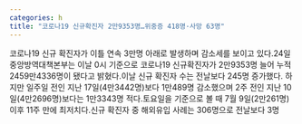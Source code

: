 ```yaml
---
categories: h
title: "코로나19 신규확진자 2만9353명…위중증 418명·사망 63명"
---
```

코로나19 신규 확진자가 이틀 연속 3만명 아래로 발생하며 감소세를 보이고 있다.24일 중앙방역대책본부는 이날 0시 기준으로 코로나19 신규확진자가 2만9353명 늘어 누적 2459만4336명이 됐다고 밝혔다.이날 신규 확진자 수는 전날보다 245명 증가했다. 하지만 일주일 전인 지난 17일(4만3442명)보다 1만489명 감소했으며 2주 전인 지난 10일(4만2696명)보다는 1만3343명 적다.토요일을 기준으로 볼 때 7월 9일(2만261명) 이후 11주 만에 최저치다.신규 확진자 중 해외유입 사례는 306명으로 전날보다 3명